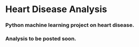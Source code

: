 # Heart Disease Analysis

### Python machine learning project on heart disease.

### Analysis to be posted soon.

